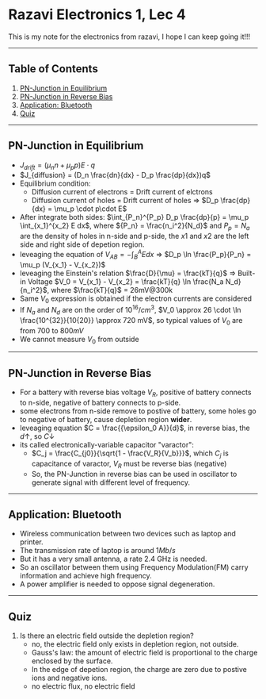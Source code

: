 # Razavi Electronics 1, Lec 4

This is my note for the electronics from razavi, I hope I can keep going it!!!

---

## Table of Contents

1. [PN-Junction in Equilibrium](#pn-junction-in-equilibrium)
2. [PN-Junction in Reverse Bias](#pn-junction-in-reverse-bias)
3. [Application: Bluetooth](#application-bluetooth)
4. [Quiz](#quiz)

---
## PN-Junction in Equilibrium
+ $J_{drift} = (\mu_n n + \mu_p p)E \cdot q$
+ $J_{diffusion} = (D_n \frac{dn}{dx} - D_p \frac{dp}{dx})q$ 
+ Equilibrium condition:
    + Diffusion current of electrons = Drift current of elctrons
    + Diffusion current of holes = Drift current of holes => $D_p \frac{dp}{dx} = \mu_p \cdot p\cdot E$
+ After integrate both sides:
$\int_{P_n}^{P_p} D_p \frac{dp}{p} = \mu_p \int_{x_1}^{x_2} E dx$, where ${P_n} = \frac{n_i^2}{N_d}$ and ${P_p = N_a}$ are the density of holes in n-side and p-side, the $x1$ and $x2$ are the left side and right side of depetion region.
+ leveaging the equation of $V_{AB} = -\int_{B}^{A} E  dx$ => $D_p \ln \frac{P_p}{P_n} = \mu_p (V_{x_1} - V_{x_2})$
+ leveaging the Einstein's relation $\frac{D}{\mu} = \frac{kT}{q}$ => Built-in Voltage $V_0 = V_{x_1} - V_{x_2} = \frac{kT}{q} \ln \frac{N_a N_d}{n_i^2}$, where $\frac{kT}{q}$ = 26mV@300k
+ Same $V_0$ expression is obtained if the electron currents are considered
+ If $N_a$ and $N_d$ are on the order of $10^{16}/cm^3$, $V_0 \approx 26 \cdot \ln \frac{10^{32}}{10{20}} \approx 720 mV$, so typical values of $V_0$ are from $700$ to $800 mV$
+ We cannot measure $V_0$ from outside
    
--- 
## PN-Junction in Reverse Bias
+ For a battery with reverse bias voltage $V_R$, positive of battery connects to n-side,
negative of battery connects to p-side.
+ some electrons from n-side remove to postive of battery, some holes go to negative of battery, cause depletion region **wider**.
+ leveaging equation $C = \frac{{\epsilon_0 A}}{d}$, in reverse bias, the $d\uparrow$, so $C\downarrow$
+ its called electronically-variable capacitor "varactor":
    + $C_j = \frac{C_{j0}}{\sqrt{1 - \frac{V_R}{V_b}}}$, which $C_j$ is capacitance of varactor, $V_R$ must be reverse bias (negative)
    + So, the PN-Junction in reverse bias can be used in oscillator to generate signal with different level of  frequency.


---
## Application: Bluetooth
+ Wireless communication between two devices such as laptop and printer.
+ The transmission rate of laptop is around $1 Mb/s$
+ But it has a very small antenna, a rate $2.4$ GHz is needed.
+ So an oscillator between them using Frequency Modulation(FM) carry information and achieve high frequency.
+ A power amplifier is needed to oppose signal degeneration.

--- 
## Quiz
1. Is there an electric field outside the depletion region?
    + no, the electric field only exists in depletion region, not outside.
    + Gauss's law: the amount of electric field is proportional to the charge enclosed by the surface.
    + In the edge of depetion region, the charge are zero due to postive ions and negative ions.
    + no electric flux, no electric field

